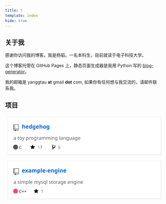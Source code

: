 ```yaml
---
title: τ
template: index
hide: true
---
```


## 关于我

感谢你访问我的博客。我是杨韬，一名本科生，目前就读于电子科技大学。

这个博客托管在 GitHub Pages 上，静态页面生成器是我用 Python 写的 [blog-generator](https://github.com/yangtau/static-blog-generator)。

我的邮箱是 yanggtau **at** gmail **dot** com, 如果你有任何想与我交流的，请邮件联系我。

## 项目

<a href="https://github.com/yangtau/hedgehog"><img style="margin:8px" src="pictures/hedgehog.svg"></a>
<a href="https://github.com/yangtau/example-engine"><img style="margin:8px" src="pictures/example-engine.svg"></a>
